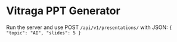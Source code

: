 # Vitraga PPT Generator

Run the server and use POST `/api/v1/presentations/` with JSON: `{ "topic": "AI", "slides": 5 }`
